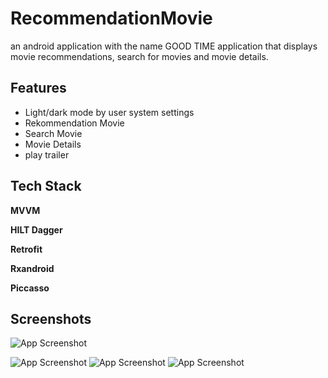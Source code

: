 
# RecommendationMovie

an android application with the name GOOD TIME
application that displays movie recommendations,
search for movies and movie details.





## Features

- Light/dark mode by user system settings
- Rekommendation Movie
- Search Movie
- Movie Details
- play trailer


## Tech Stack

**MVVM**

**HILT Dagger**

**Retrofit**

**Rxandroid**

**Piccasso**


## Screenshots



![App Screenshot](https://i.ibb.co/hfWr3w4/Screenshot-1711120887.png)

![App Screenshot](https://i.ibb.co/kBmSywB/Screenshot-1711120905.png)
![App Screenshot](https://i.ibb.co/fYXLPBh/Screenshot-1711120930.png)
![App Screenshot](https://i.ibb.co/k3zpq3P/Screenshot-1711121415.png)
